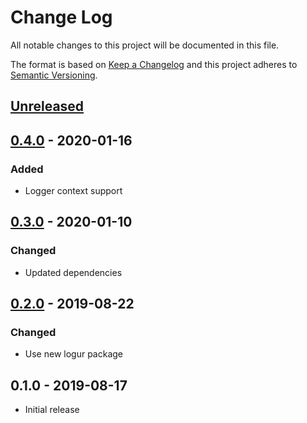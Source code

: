 # Change Log


All notable changes to this project will be documented in this file.

The format is based on [Keep a Changelog](http://keepachangelog.com/en/1.0.0/)
and this project adheres to [Semantic Versioning](http://semver.org/spec/v2.0.0.html).


## [Unreleased]


## [0.4.0] - 2020-01-16

### Added

- Logger context support


## [0.3.0] - 2020-01-10

### Changed

- Updated dependencies


## [0.2.0] - 2019-08-22

### Changed

- Use new logur package


## 0.1.0 - 2019-08-17

- Initial release


[Unreleased]: https://github.com/logur/adapter-logrus/compare/v0.4.0...HEAD
[0.4.0]: https://github.com/logur/adapter-logrus/compare/v0.3.0...v0.4.0
[0.3.0]: https://github.com/logur/adapter-logrus/compare/v0.2.0...v0.3.0
[0.2.0]: https://github.com/logur/adapter-logrus/compare/v0.1.0...v0.2.0
